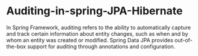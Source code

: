 # Auditing-in-spring-JPA-Hibernate
In Spring Framework, auditing refers to the ability to automatically capture and track certain information about entity changes, such as when and by whom an entity was created or modified. Spring Data JPA provides out-of-the-box support for auditing through annotations and configuration.
